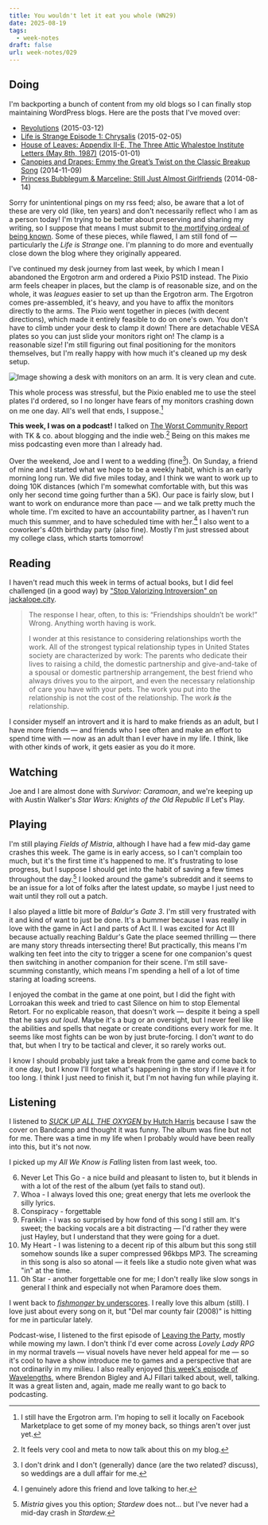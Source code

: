 ```yaml
---
title: You wouldn't let it eat you wholе (WN29)
date: 2025-08-19
tags:
  - week-notes
draft: false
url: week-notes/029
---
```

## Doing
I'm backporting a bunch of content from my old blogs so I can finally stop maintaining WordPress blogs. Here are the posts that I've moved over:

* [Revolutions](https://cassie.ink/revolutions) (2015-03-12)
* [Life is Strange Episode 1: Chrysalis](https://cassie.ink/life-is-strange-episode-1-chrysalis) (2015-02-05)
* [House of Leaves: Appendix II-E, The Three Attic Whalestoe Institute Letters (May 8th, 1987)](https://cassie.ink/house-of-leaves-appendix-ii-e-the-three-attic-whalestoe-institute-letters-may-8th-1987/) (2015-01-01)
* [Canopies and Drapes: Emmy the Great’s Twist on the Classic Breakup Song](https://cassie.ink/canopies-and-drapes/) (2014-11-09)
* [Princess Bubblegum & Marceline: Still Just Almost Girlfriends](https://cassie.ink/princess-bubblegum-marceline-still-just-almost-girlfriends/) (2014-08-14)

Sorry for unintentional pings on my rss feed; also, be aware that a lot of these are very old (like, ten years) and don't necessarily reflect who I am as a person today! I'm trying to be better about preserving and sharing my writing, so I suppose that means I must submit to [the mortifying ordeal of being known](https://archive.nytimes.com/opinionator.blogs.nytimes.com/2013/06/15/i-know-what-you-think-of-me/). Some of these pieces, while flawed, I am still fond of — particularly the *Life is Strange* one. I'm planning to do more and eventually close down the blog where they originally appeared.

I've continued my desk journey from last week, by which I mean I abandoned the Ergotron arm and ordered a Pixio PS1D instead. The Pixio arm feels cheaper in places, but the clamp is of reasonable size, and on the whole, it was *leagues* easier to set up than the Ergotron arm. The Ergotron comes pre-assembled, it's heavy, and you have to affix the monitors directly to the arms. The Pixio went together in pieces (with decent directions), which made it entirely feasible to do on one's own. You don't have to climb under your desk to clamp it down! There are detachable VESA plates so you can just slide your monitors right on! The clamp is a reasonable size! I'm still figuring out final positioning for the monitors themselves, but I'm really happy with how much it's cleaned up my desk setup.

![Image showing a desk with monitors on an arm. It is very clean and cute.](https://cdn.cassie.ink/images/2025/08/desk.jpg)

This whole process was stressful, but the Pixio enabled me to use the steel plates I'd ordered, so I no longer have fears of my monitors crashing down on me one day. All's well that ends, I suppose.[^2]

**This week, I was on a podcast!** I talked on [The Worst Community Report](https://pca.st/002pdgai) with TK & co. about blogging and the indie web.[^3] Being on this makes me miss podcasting even more than I already had.

Over the weekend, Joe and I went to a wedding (fine[^4]). On Sunday, a friend of mine and I started what we hope to be a weekly habit, which is an early morning long run. We did five miles today, and I think we want to work up to doing 10K distances (which I'm somewhat comfortable with, but this was only her second time going further than a 5K). Our pace is fairly slow, but I want to work on endurance more than pace — and we talk pretty much the whole time. I'm excited to have an accountability partner, as I haven't run much this summer, and to have scheduled time with her.[^5] I also went to a coworker's 40th birthday party (also fine). Mostly I'm just stressed about my college class, which starts tomorrow!
## Reading
I haven't read much this week in terms of actual books, but I did feel challenged (in a good way) by ["Stop Valorizing Introversion" on jackalope.city](https://talk.jackalope.city/talk/stop-valorizing-introversion/).

> The response I hear, often, to this is: “Friendships shouldn’t be work!” Wrong. Anything worth having is work.
> 
> I wonder at this resistance to considering relationships worth the work.
> All of the strongest typical relationship types in United States society are characterized by work: The parents who dedicate their lives to raising a child, the domestic partnership and give-and-take of a spousal or domestic partnership arrangement, the best friend who always drives you to the airport, and even the necessary relationship of care you have with your pets. The work you put into the relationship is not the cost of the relationship. The work ***is*** the relationship.

I consider myself an introvert and it is hard to make friends as an adult, but I have more friends — and friends who I see often and make an effort to spend time with — now as an adult than I ever have in my life. I think, like with other kinds of work, it gets easier as you do it more.
## Watching
Joe and I are almost done with *Survivor: Caramoan*, and we're keeping up with Austin Walker's *Star Wars: Knights of the Old Republic II* Let's Play.

## Playing
I'm still playing *Fields of Mistria*, although I have had a few mid-day game crashes this week. The game is in early access, so I can't complain too much, but it's the first time it's happened to me. It's frustrating to lose progress, but I suppose I should get into the habit of saving a few times throughout the day.[^1] I looked around the game's subreddit and it seems to be an issue for a lot of folks after the latest update, so maybe I just need to wait until they roll out a patch.

I also played a little bit more of *Baldur's Gate 3*. I'm still very frustrated with it and kind of want to just be done. It's a bummer because I was really in love with the game in Act I and parts of Act II. I was excited for Act III because actually reaching Baldur's Gate the place seemed thrilling — there are many story threads intersecting there! But practically, this means I'm walking ten feet into the city to trigger a scene for one companion's quest then switching in another companion for their scene. I'm still save-scumming constantly, which means I'm spending a hell of a lot of time staring at loading screens. 

I enjoyed the combat in the game at one point, but I did the fight with Lorroakan this week and tried to cast Silence on him to stop Elemental Retort. For no explicable reason, that doesn't work — despite it being a spell that he says *out loud*. Maybe it's a bug or an oversight, but I never feel like the abilities and spells that negate or create conditions every work for me. It seems like most fights can be won by just brute-forcing. I don't *want* to do that, but when I try to be tactical and clever, it so rarely works out.

I know I should probably just take a break from the game and come back to it one day, but I know I'll forget what's happening in the story if I leave it for too long. I think I just need to finish it, but I'm not having fun while playing it.

## Listening
I listened to [*SUCK UP ALL THE OXYGEN* by Hutch Harris](hutchharris.bandcamp.com/album/suck-up-all-the-oxygen) because I saw the cover on Bandcamp and thought it was funny. The album was fine but not for me. There was a time in my life when I probably would have been really into this, but it's not now.

I picked up my *All We Know is Falling* listen from last week, too.

6. Never Let This Go - a nice build and pleasant to listen to, but it blends in with a lot of the rest of the album (yet fails to stand out).
7. Whoa - I always loved this one; great energy that lets me overlook the silly lyrics.
8. Conspiracy - forgettable
9. Franklin - I was so surprised by how fond of this song I still am. It's sweet; the backing vocals are a bit distracting — I'd rather they were just Hayley, but I understand that they were going for a duet.
10. My Heart - I was listening to a decent rip of this album but this song still somehow sounds like a super compressed 96kbps MP3. The screaming in this song is also so atonal — it feels like a studio note given what was "in" at the time.
11. Oh Star - another forgettable one for me; I don't really like slow songs in general I think and especially not when Paramore does them.

I went back to [*fishmonger* by underscores](https://underscores.bandcamp.com/album/fishmonger). I really love this album (still). I love just about every song on it, but "Del mar county fair (2008)" is hitting for me in particular lately.

Podcast-wise, I listened to the first episode of [Leaving the Party](https://leavingtheparty.blog/2025/08/15/podcast-lovely-lady-rpg-2024/), mostly while mowing my lawn. I don't think I'd ever come across *Lovely Lady RPG* in my normal travels — visual novels have never held appeal for me — so it's cool to have a show introduce me to games and a perspective that are not ordinarily in my milieu. I also really enjoyed [this week's episode of Wavelengths](https://wavelengths.online/posts/aj-fillari-on-podcasting-media-crit-and-the-last-of-us-online), where Brendon Bigley and AJ Fillari talked about, well, talking. It was a great listen and, again, made me really want to go back to podcasting.

[^1]: *Mistria* gives you this option; *Stardew* does not... but I've never had a mid-day crash in *Stardew.*

[^2]: I still have the Ergotron arm. I'm hoping to sell it locally on Facebook Marketplace to get some of my money back, so things aren't over just yet.

[^3]: It feels very cool and meta to now talk about this on my blog.

[^4]: I don't drink and I don't (generally) dance (are the two related? discuss), so weddings are a dull affair for me.

[^5]: I genuinely adore this friend and love talking to her.
